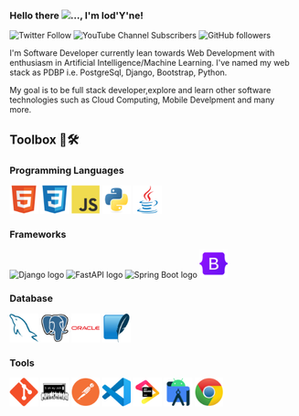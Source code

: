 ### Hello there <img src="https://raw.githubusercontent.com/MartinHeinz/MartinHeinz/master/wave.gif" width="30px">..., I'm lod'Y'ne!


![Twitter Follow](https://img.shields.io/twitter/follow/lodynemark?style=social)  ![YouTube Channel Subscribers](https://img.shields.io/youtube/channel/subscribers/UCIxVNqfUy6oznqTM40uCFBQ?style=social) ![GitHub followers](https://img.shields.io/github/followers/lodyne?style=social)

I'm Software Developer currently lean towards Web Development with enthusiasm in Artificial Intelligence/Machine Learning.
I've named my web stack as PDBP i.e. PostgreSql, Django, Bootstrap, Python.

My goal is to be full stack developer,explore and learn other software technologies such as Cloud Computing, Mobile Develpment and many more.

## Toolbox 🧰🛠 

### Programming Languages

<img src="https://github.com/devicons/devicon/blob/master/icons/html5/html5-original.svg" alt="HTML logo" width="50" height="50" /> <img src="https://github.com/devicons/devicon/blob/master/icons/css3/css3-original.svg" alt="CSS logo" width="50" height="50" /> <img src="https://github.com/devicons/devicon/blob/master/icons/javascript/javascript-original.svg" alt="JavaScript logo" width="50" height="50" /> <img src="https://github.com/devicons/devicon/blob/master/icons/python/python-original.svg" alt="Python logo" width="50" height="50" /> <img src="https://github.com/devicons/devicon/blob/master/icons/java/java-original.svg" alt="Java logo" width="50" height="50" /> 

### Frameworks
<img src="https://cdn.worldvectorlogo.com/logos/django.svg" alt="Django logo" width="50" height="50" /> <img 
src="https://cdn.jsdelivr.net/gh/devicons/devicon@latest/icons/fastapi/fastapi-original.svg" alt="FastAPI logo" width="50" height="50" /> <img src="https://cdn.jsdelivr.net/gh/devicons/devicon@latest/icons/spring/spring-original.svg" alt="Spring Boot logo" width="50" height="50" /> <img src="https://github.com/devicons/devicon/blob/master/icons/bootstrap/bootstrap-original.svg" alt="Bootstrap logo" width="50" height="50" /> 

### Database
<img src="https://github.com/devicons/devicon/blob/master/icons/mysql/mysql-original.svg" alt="Mysql logo" width="50" height="50" /> <img src="https://github.com/devicons/devicon/blob/master/icons/postgresql/postgresql-original.svg" alt="PostgreSql logo" width="50" height="50" /> <img src="https://github.com/devicons/devicon/blob/master/icons/oracle/oracle-original.svg" alt="Oracle logo" width="50" height="50" /> <img src="https://github.com/devicons/devicon/blob/master/icons/sqlite/sqlite-original.svg" alt="SQLite logo" width="50" height="50" /> 

### Tools
<img src="https://github.com/devicons/devicon/blob/master/icons/git/git-original.svg" alt="Git logo" width="50" height="50" /> <img src="https://github.com/devicons/devicon/blob/master/icons/ohmyzsh/ohmyzsh-original.svg" alt="Zsh logo" width="50" height="50" /> <img src="https://github.com/devicons/devicon/blob/master/icons/postman/postman-original.svg" alt="Postman logo" width="50" height="50" /> <img src="https://github.com/devicons/devicon/blob/master/icons/vscode/vscode-original.svg" alt="VSCode logo" width="50" height="50" /> <img src="https://github.com/devicons/devicon/blob/master/icons/jetbrains/jetbrains-original.svg" alt="Jetbrains logo" width="50" height="50" /> <img src="https://github.com/devicons/devicon/blob/master/icons/androidstudio/androidstudio-original.svg" alt="Android Studio logo" width="50" height="50" /> <img src="https://github.com/devicons/devicon/blob/master/icons/chrome/chrome-original.svg" alt="Chrome logo" width="50" height="50" />




